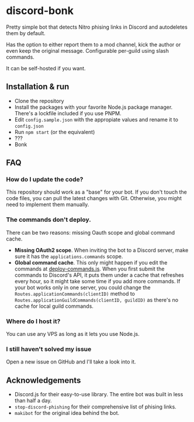 # discord-bonk
Pretty simple bot that detects Nitro phising links in Discord and autodeletes them by default. 

Has the option to either report them to a mod channel, kick the author or even keep the original message. Configurable per-guild using slash commands.

It can be self-hosted if you want.

## Installation & run
- Clone the repository
- Install the packages with your favorite Node.js package manager. There's a lockfile included if you use PNPM.
- Edit `config.sample.json` with the appropiate values and rename it to `config.json`
- Run `npm start` (or the equivalent)
- ???
- Bonk

## FAQ
### How do I update the code?
This repository should work as a "base" for your bot. If you don't touch the code files, you can pull the latest changes with Git. Otherwise, you might need to implement them manually.

### The commands don't deploy.
There can be two reasons: missing Oauth scope and global command cache. 
- **Missing OAuth2 scope**. When inviting the bot to a Discord server, make sure it has the `applications.commands` scope.  
- **Global command cache**. This only might happen if you edit the commands at [deploy-commands.js](deploy-commands.js). When you first submit the commands to Discord's API, it puts them under a cache that refreshes every hour, so it might take some time if you add more commands. If your bot works only in one server, you could change the `Routes.applicationCommands(clientID)` method to `Routes.applicationGuildCommands(clientID, guildID)` as there's no cache for local guild commands.

### Where do I host it?
You can use any VPS as long as it lets you use Node.js.

### I still haven't solved my issue
Open a new issue on GitHub and I'll take a look into it.

## Acknowledgements
- Discord.js for their easy-to-use library. The entire bot was built in less than half a day.
- `stop-discord-phishing` for their comprehensive list of phising links.
- `makibot` for the original idea behind the bot.